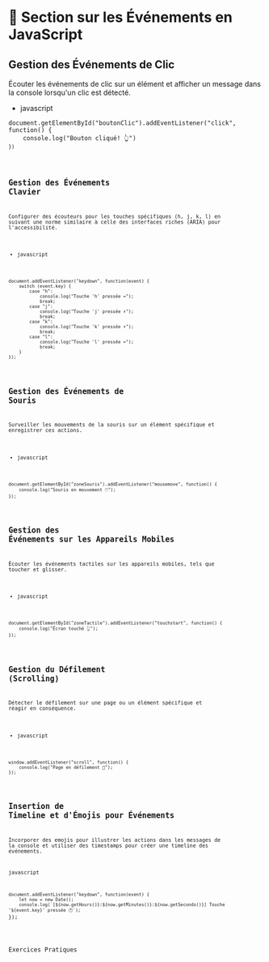 # 📙 Section sur les Événements en JavaScript
## Gestion des Événements de Clic
Écouter les événements de clic sur un élément et afficher un message dans la console lorsqu'un clic est détecté.

* javascript
<pre>
<code class="js-color">document.getElementById("boutonClic").addEventListener("click", function() {</code>
<code class="js-color">    console.log("Bouton cliqué! 👆")
<code class="js-color">})
</pre>

## Gestion des Événements Clavier
Configurer des écouteurs pour les touches spécifiques (h, j, k, l) en suivant une norme similaire à celle des interfaces riches (ARIA) pour l'accessibilité.

* javascript
<pre>
<code class="js-color">document.addEventListener("keydown", function(event) {</code>
<code class="js-color">    switch (event.key) {</code>
<code class="js-color">        case "h":</code>
<code class="js-color">            console.log("Touche 'h' pressée ⬅️");</code>
<code class="js-color">            break;</code>
<code class="js-color">        case "j":</code>
<code class="js-color">            console.log("Touche 'j' pressée ⬇️");</code>
<code class="js-color">            break;</code>
<code class="js-color">        case "k":</code>
<code class="js-color">            console.log("Touche 'k' pressée ⬆️");</code>
<code class="js-color">            break;</code>
<code class="js-color">        case "l":</code>
<code class="js-color">            console.log("Touche 'l' pressée ➡️");</code>
<code class="js-color">            break;</code>
<code class="js-color">    }</code>
<code class="js-color">});</code>
</pre>

## Gestion des Événements de Souris
Surveiller les mouvements de la souris sur un élément spécifique et enregistrer ces actions.

* javascript
<pre>
<code class="js-color">document.getElementById("zoneSouris").addEventListener("mousemove", function() {</code>
<code class="js-color">    console.log("Souris en mouvement 🖱️");</code>
<code class="js-color">});</code>
</pre>

## Gestion des Événements sur les Appareils Mobiles
Écouter les événements tactiles sur les appareils mobiles, tels que toucher et glisser.

* javascript
<pre>
<code class="js-colde">document.getElementById("zoneTactile").addEventListener("touchstart", function() {</code>
<code class="js-colde">    console.log("Écran touché 👆");</code>
<code class="js-colde">});</code>
</pre>

## Gestion du Défilement (Scrolling)
Détecter le défilement sur une page ou un élément spécifique et réagir en conséquence.

* javascript
<pre>
<code class="js-colde">window.addEventListener("scroll", function() {</code>
<code class="js-colde">    console.log("Page en défilement 📜");</code>
<code class="js-colde">});</code>
</pre>

## Insertion de Timeline et d'Émojis pour Événements
Incorporer des emojis pour illustrer les actions dans les messages de la console et utiliser des timestamps pour créer une timeline des événements.

javascript
<pre>
<code class="js-color">document.addEventListener("keydown", function(event) {</code>
<code class="js-color">    let now = new Date();</code>
<code class="js-color">    console.log(`[${now.getHours()}:${now.getMinutes()}:${now.getSeconds()}] Touche '${event.key}' pressée 🕑`);</code>
});</code>
</pre>
Exercices Pratiques

